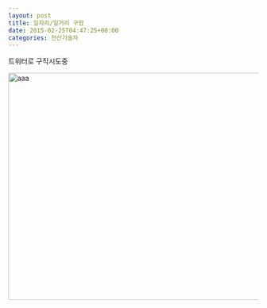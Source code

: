 ```yaml
---
layout: post
title: 일자리/일거리 구함
date: 2015-02-25T04:47:25+00:00
categories: 전산기술자
---
```

트위터로 구직시도중

<img class="alignnone size-full wp-image-3722" src="http://jinto.pe.kr/wp-content/uploads/2015/02/aaa.png" alt="aaa" width="1024" height="458" />
